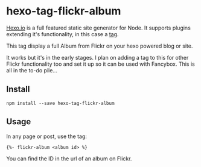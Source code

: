 # hexo-tag-flickr-album

[Hexo.io](http://hexo.io/) is a full featured static site generator for Node. It supports plugins extending it's functionality, in this case a [tag](http://hexo.io/docs/plugins.html#Tag).

This tag display a full Album from Flickr on your hexo powered blog or site. 

It works but it's in the early stages. I plan on adding a tag to this for other Flickr functionality too and set it up so it can be used with Fancybox. This is all in the to-do pile...

## Install

`npm install --save hexo-tag-flickr-album`

## Usage

In any page or post, use the tag:

`{%- flickr-album <album id> %}`

You can find the ID in the url of an album on Flickr.